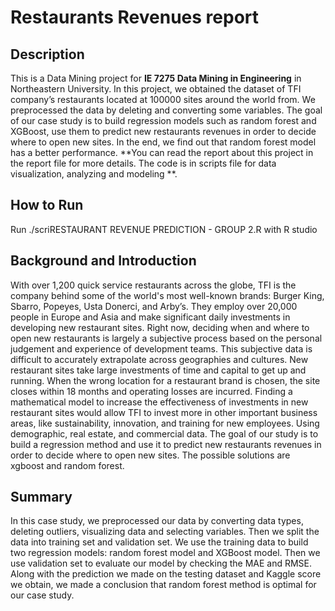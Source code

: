 # Restaurants Revenues report

## Description

This is a Data Mining project for **IE 7275 Data Mining in Engineering** in Northeastern University. In this project,  we obtained the dataset of TFI company’s restaurants located at 100000 sites around the world from. We preprocessed the data by deleting and converting some variables. The goal of our case study is to build regression models such as random forest and XGBoost, use them to predict new restaurants revenues in order to decide where to open new sites. In the end, we find out that random forest model has a better performance.  **You can read the report about this project in the report file for more details. The code is in scripts file for data visualization, analyzing and modeling **.

## How to Run

Run ./scriRESTAURANT REVENUE PREDICTION - GROUP 2.R with R studio

## Background and Introduction

With over 1,200 quick service restaurants across the globe, TFI is the company behind some of the world's most well-known brands: Burger King, Sbarro, Popeyes, Usta Donerci, and Arby’s. They employ over 20,000 people in Europe and Asia and make significant daily investments in developing new restaurant sites. Right now, deciding when and where to open new restaurants is largely a subjective process based on the personal judgement and experience of development teams. This subjective data is difficult to accurately extrapolate across geographies and cultures. New restaurant sites take large investments of time and capital to get up and running. When the wrong location for a restaurant brand is chosen, the site closes within 18 months and operating losses are incurred. Finding a mathematical model to increase the effectiveness of investments in new restaurant sites would allow TFI to invest more in other important business areas, like sustainability, innovation, and training for new employees. Using demographic, real estate, and commercial data. The goal of our study is to build a regression method and use it to predict new restaurants revenues in order to decide where to open new sites. The possible solutions are xgboost and random forest.

## Summary

In this case study, we preprocessed our data by converting data types, deleting outliers, visualizing data and selecting variables. Then we split the data into training set and validation set. We use the training data to build two regression models: random forest model and XGBoost model. Then we use validation set to evaluate our model by checking the MAE and RMSE. Along with the prediction we made on the testing dataset and Kaggle score we obtain, we made a conclusion that random forest method is optimal for our case study.

